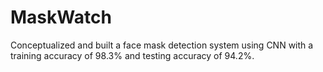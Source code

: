 # MaskWatch
Conceptualized and built a face mask detection system using CNN with a training accuracy of 98.3% and testing accuracy of 94.2%.
